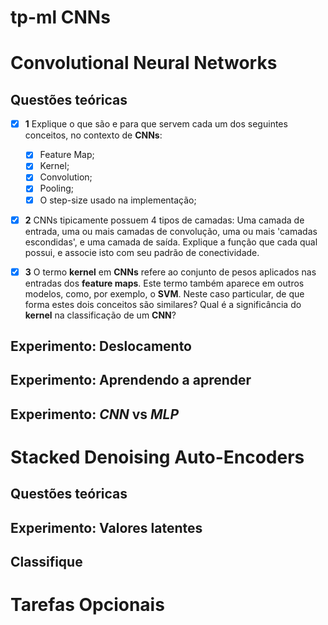 tp-ml CNNs
==========

# Convolutional Neural Networks
## Questões teóricas
- [x] **1** Explique o que são e para que servem cada um dos seguintes 
    conceitos, no contexto de **CNNs**:
  - [x]  Feature Map;
  - [x]  Kernel;
  - [x]  Convolution;
  - [x]  Pooling;
  - [x]  O step-size usado na implementação;

- [x] **2** CNNs tipicamente possuem 4 tipos de camadas: Uma camada de entrada,
    uma ou mais camadas de convolução, uma ou mais 'camadas escondidas', e uma
    camada de saída. Explique a função que cada qual possui, e associe isto com 
    seu padrão de conectividade.

- [x] **3** O termo **kernel** em **CNNs** refere ao conjunto de pesos aplicados
    nas entradas dos **feature maps**. Este termo também aparece em outros 
    modelos, como, por exemplo, o **SVM**. Neste caso particular, de que forma 
    estes dois conceitos são similares? Qual é a significância do **kernel** na
    classificação de um **CNN**?

## Experimento: Deslocamento
## Experimento: Aprendendo a aprender
## Experimento: *CNN* vs *MLP*

# Stacked Denoising Auto-Encoders
## Questões teóricas
## Experimento: Valores latentes
## Classifique

# Tarefas Opcionais
